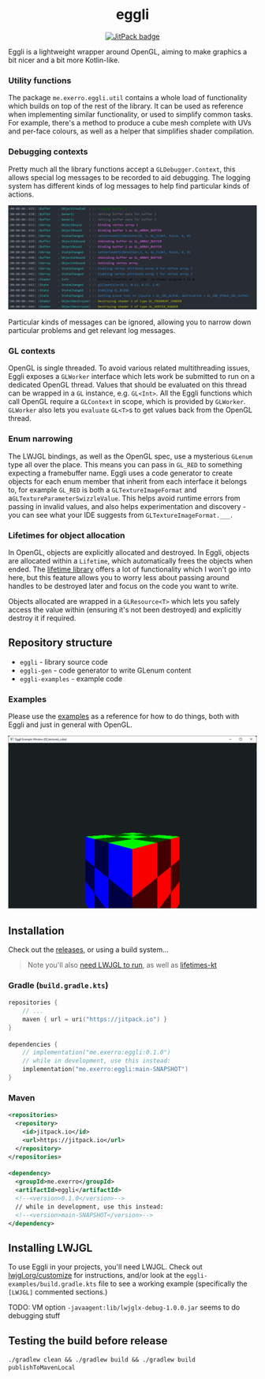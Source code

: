 <h1 align="center">
  eggli
</h1>

<p align="center">
  <a href="https://jitpack.io/#exerro/eggli"><img src="https://jitpack.io/v/exerro/eggli.svg" alt="JitPack badge"/></a>
</p>

Eggli is a lightweight wrapper around OpenGL, aiming to make graphics a bit
nicer and a bit more Kotlin-like.

### Utility functions

The package `me.exerro.eggli.util` contains a whole load of functionality which
builds on top of the rest of the library. It can be used as reference when
implementing similar functionality, or used to simplify common tasks. For
example, there's a method to produce a cube mesh complete with UVs and per-face
colours, as well as a helper that simplifies shader compilation.

### Debugging contexts

Pretty much all the library functions accept a `GLDebugger.Context`, this allows
special log messages to be recorded to aid debugging. The logging system
has different kinds of log messages to help find particular kinds of actions.

![Screenshot of log output.](img/log_screenshot.png)

Particular kinds of messages can be ignored, allowing you to narrow down
particular problems and get relevant log messages.

### GL contexts

OpenGL is single threaded. To avoid various related multithreading issues, Eggli
exposes a `GLWorker` interface which lets work be submitted to run on a
dedicated OpenGL thread. Values that should be evaluated on this thread can be
wrapped in a `GL` instance, e.g. `GL<Int>`. All the Eggli functions which call
OpenGL require a `GLContext` in scope, which is provided by `GLWorker`.
`GLWorker` also lets you `evaluate` `GL<T>`s to get values back from the OpenGL
thread.

### Enum narrowing

The LWJGL bindings, as well as the OpenGL spec, use a mysterious `GLenum` type
all over the place. This means you can pass in `GL_RED` to something expecting
a framebuffer name. Eggli uses a code generator to create objects for each enum
member that inherit from each interface it belongs to, for example `GL_RED` is
both a `GLTextureImageFormat` and a`GLTextureParameterSwizzleValue`. This helps
avoid runtime errors from passing in invalid values, and also helps
experimentation and discovery - you can see what your IDE suggests from
`GLTextureImageFormat.___`.

### Lifetimes for object allocation

In OpenGL, objects are explicitly allocated and destroyed. In Eggli, objects are
allocated within a `Lifetime`, which automatically frees the objects when ended.
The [lifetime library](https://github.com/exerro/lifetimes-kt) offers a lot of
functionality which I won't go into here, but this feature allows you to worry
less about passing around handles to be destroyed later and focus on the code
you want to write.

Objects allocated are wrapped in a `GLResource<T>` which lets you safely access
the value within (ensuring it's not been destroyed) and explicitly destroy it if
required.

## Repository structure

* `eggli` - library source code
* `eggli-gen` - code generator to write GLenum content
* `eggli-examples` - example code

### Examples

Please use the
[examples](https://github.com/exerro/eggli/tree/main/eggli-examples/src/main/kotlin)
as a reference for how to do things, both with Eggli and  just in general with
OpenGL.

![Screenshot of example showing a textured cube.](eggli-examples/src/main/kotlin/03_textured_cube/screenshot.png)

## Installation

Check out the [releases](https://github.com/exerro/eggli/releases), or
using a build system...

> Note you'll also [need LWJGL to run](#installing-lwjgl), as well as
> [lifetimes-kt](https://github.com/exerro/lifetimes-kt)

### Gradle (`build.gradle.kts`)

```kotlin
repositories {
    // ...
    maven { url = uri("https://jitpack.io") }
}

dependencies {
    // implementation("me.exerro:eggli:0.1.0")
    // while in development, use this instead:
    implementation("me.exerro:eggli:main-SNAPSHOT")
}
```

### Maven

```xml
<repositories>
  <repository>
    <id>jitpack.io</id>
    <url>https://jitpack.io</url>
  </repository>
</repositories>

<dependency>
  <groupId>me.exerro</groupId>
  <artifactId>eggli</artifactId>
  <!--<version>0.1.0</version>-->
  // while in development, use this instead:
  <!--<version>main-SNAPSHOT</version>-->
</dependency>
```

## Installing LWJGL

To use Eggli in your projects, you'll need LWJGL. Check out
[lwjgl.org/customize](https://www.lwjgl.org/customize) for instructions, and/or
look at the `eggli-examples/build.gradle.kts` file to see a working example
(specifically the `[LWJGL]` commented sections.)

TODO: VM option `-javaagent:lib/lwjglx-debug-1.0.0.jar` seems to do debugging
stuff

## Testing the build before release

    ./gradlew clean && ./gradlew build && ./gradlew build publishToMavenLocal
